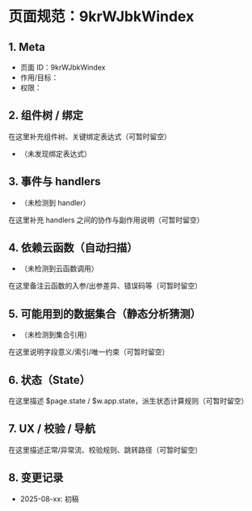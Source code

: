 # 页面规范：9krWJbkWindex

## 1. Meta
- 页面 ID：9krWJbkWindex
- 作用/目标：<TODO>
- 权限：<TODO>

## 2. 组件树 / 绑定
<!--doc:keep:component-tree-->
在这里补充组件树、关键绑定表达式（可暂时留空）
<!--/doc:keep:component-tree-->
<!--doc:auto:bindings-->
- （未发现绑定表达式）
<!--/doc:auto:bindings-->

## 3. 事件与 handlers
<!--doc:auto:handlers-->
- （未检测到 handler）
<!--/doc:auto:handlers-->
<!--doc:keep:handlers-notes-->
在这里补充 handlers 之间的协作与副作用说明（可暂时留空）
<!--/doc:keep:handlers-notes-->

## 4. 依赖云函数（自动扫描）
<!--doc:auto:cloudfunctions-->
- （未检测到云函数调用）
<!--/doc:auto:cloudfunctions-->
<!--doc:keep:cf-notes-->
在这里备注云函数的入参/出参差异、错误码等（可暂时留空）
<!--/doc:keep:cf-notes-->

## 5. 可能用到的数据集合（静态分析猜测）
<!--doc:auto:collections-guess-->
- （未检测到集合引用）
<!--/doc:auto:collections-guess-->
<!--doc:keep:collections-notes-->
在这里说明字段意义/索引/唯一约束（可暂时留空）
<!--/doc:keep:collections-notes-->

## 6. 状态（State）
<!--doc:keep:state-->
在这里描述 $page.state / $w.app.state，派生状态计算规则（可暂时留空）
<!--/doc:keep:state-->

## 7. UX / 校验 / 导航
<!--doc:keep:ux-->
在这里描述正常/异常流、校验规则、跳转路径（可暂时留空）
<!--/doc:keep:ux-->

## 8. 变更记录
<!--doc:keep:changelog-->
- 2025-08-xx: 初稿
<!--/doc:keep:changelog-->
